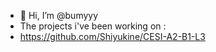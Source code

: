 - 👋 Hi, I’m @bumyyy
- The projects i've been working on :
- https://github.com/Shiyukine/CESI-A2-B1-L3
